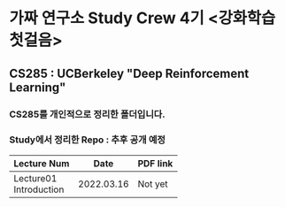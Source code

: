 # 가짜 연구소 Study Crew 4기 <강화학습 첫걸음>

## CS285 : UCBerkeley "Deep Reinforcement Learning"

### CS285를 개인적으로 정리한 폴더입니다.

### Study에서 정리한 Repo : 추후 공개 예정

|Lecture Num|Date|PDF link|
|---|---|---|
|Lecture01<br>Introduction|2022.03.16|Not yet|
